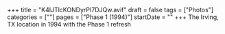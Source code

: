 +++
title = "K4IJTlcKONDyrPI7DJQw.avif"
draft = false
tags = ["Photos"]
categories = [""]
pages = ["Phase 1 (1994)"]
startDate = ""
+++
The Irving, TX location in 1994 with the Phase 1 refresh
